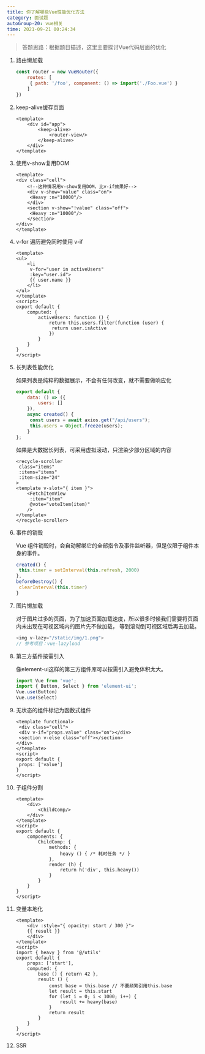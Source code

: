 ```yaml
---
title: 你了解哪些Vue性能优化方法
category: 面试题
autoGroup-20: vue相关
time: 2021-09-21 00:24:34
---
```


> 答题思路：根据题目描述，这里主要探讨Vue代码层面的优化  

1. 路由懒加载

   ```javascript
   const router = new VueRouter({
       routes: [
       	{ path: '/foo', component: () => import('./Foo.vue') }
       ]
   })
   ```

2. keep-alive缓存页面

   ```vue
   <template>
       <div id="app">
           <keep-alive>
               <router-view/>
           </keep-alive>
       </div>
   </template>
   ```

3. 使用v-show复用DOM

   ```vue
   <template>
   <div class="cell">
       <!--这种情况用v-show复用DOM，比v-if效果好-->
       <div v-show="value" class="on">
       	<Heavy :n="10000"/>
       </div>
       <section v-show="!value" class="off">
       	<Heavy :n="10000"/>
       </section>
   </div>
   </template>
   ```

4. v-for 遍历避免同时使用 v-if 

   ```vue
   <template>
   <ul>
       <li
       	v-for="user in activeUsers"
       	:key="user.id">
       	{{ user.name }}
       </li>
   </ul>
   </template>
   <script>
   export default {
       computed: {
           activeUsers: function () {
               return this.users.filter(function (user) {
               	return user.isActive
               })
           }
       }
   }
   </script>
   ```

5. 长列表性能优化

   如果列表是纯粹的数据展示，不会有任何改变，就不需要做响应化

   ```javascript
   export default {
       data: () => ({
           users: []
       }),
       async created() {
       	const users = await axios.get("/api/users");
       	this.users = Object.freeze(users);
       }
   };
   ```

   如果是大数据长列表，可采用虚拟滚动，只渲染少部分区域的内容

   ```vue
   <recycle-scroller
   	class="items"
   	:items="items"
   	:item-size="24"
   >
   <template v-slot="{ item }">
       <FetchItemView
       	:item="item"
       	@vote="voteItem(item)"
       />
   </template>
   </recycle-scroller>
   ```

6. 事件的销毁

   Vue 组件销毁时，会自动解绑它的全部指令及事件监听器，但是仅限于组件本身的事件。

   ```javascript
   created() {
   	this.timer = setInterval(this.refresh, 2000)
   },
   beforeDestroy() {
   	clearInterval(this.timer)
   }
   ```

7. 图片懒加载

   对于图片过多的页面，为了加速页面加载速度，所以很多时候我们需要将页面内未出现在可视区域内的图片先不做加载， 等到滚动到可视区域后再去加载。  

   ```javascript
   <img v-lazy="/static/img/1.png">
   // 参考项目：vue-lazyload
   ```

8. 第三方插件按需引入 

   像element-ui这样的第三方组件库可以按需引入避免体积太大。  

   ```javascript
   import Vue from 'vue';
   import { Button, Select } from 'element-ui';
   Vue.use(Button)
   Vue.use(Select)
   ```

9. 无状态的组件标记为函数式组件

   ```vue
   <template functional>
   	<div class="cell">
   	<div v-if="props.value" class="on"></div>
   	<section v-else class="off"></section>
   </div>
   </template>
   <script>
   export default {
   	props: ['value']
   } 
   </script>
   ```

10. 子组件分割

    ```vue
    <template>
    	<div>
    		<ChildComp/>
    	</div>
    </template>
    <script>
    export default {
        components: {
        	ChildComp: {
                methods: {
                    heavy () { /* 耗时任务 */ }
                },
                render (h) {
                    return h('div', this.heavy())
                }
        	}
        }
    } 
    </script>
    ```

11. 变量本地化

    ```vue
    <template>
        <div :style="{ opacity: start / 300 }">
        {{ result }}
        </div>
    </template>
    <script>
    import { heavy } from '@/utils'
    export default {
        props: ['start'],
        computed: {
        	base () { return 42 },
        	result () {
                const base = this.base // 不要频繁引用this.base
                let result = this.start
                for (let i = 0; i < 1000; i++) {
                    result += heavy(base)
                } 
                return result
            }
        }
    } 
    </script>
    ```

12. SSR